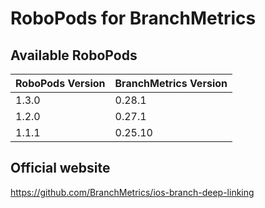 # RoboPods for BranchMetrics

## Available RoboPods

| RoboPods Version  | BranchMetrics Version |
|-------------------|-----------------------|
| 1.3.0             | 0.28.1                |
| 1.2.0             | 0.27.1                |
| 1.1.1             | 0.25.10               |

## Official website

https://github.com/BranchMetrics/ios-branch-deep-linking
